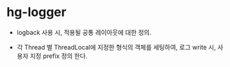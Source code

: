 # hg-logger

* logback 사용 시, 적용될 공통 레이아웃에 대한 정의.

* 각 Thread 별 ThreadLocal에 지정한 형식의 객체를 세팅하여, 로그 write 시, 사용자 지정 prefix 정의 한다.
